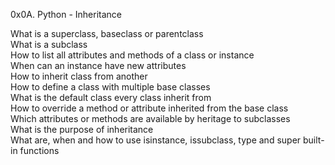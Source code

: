 0x0A. Python - Inheritance

What is a superclass, baseclass or parentclass <br/>
What is a subclass<br/>
How to list all attributes and methods of a class or instance<br/>
When can an instance have new attributes<br/>
How to inherit class from another<br/>
How to define a class with multiple base classes<br/>
What is the default class every class inherit from<br/>
How to override a method or attribute inherited from the base class<br/>
Which attributes or methods are available by heritage to subclasses<br/>
What is the purpose of inheritance<br/>
What are, when and how to use isinstance, issubclass, type and super built-in functions<br/>